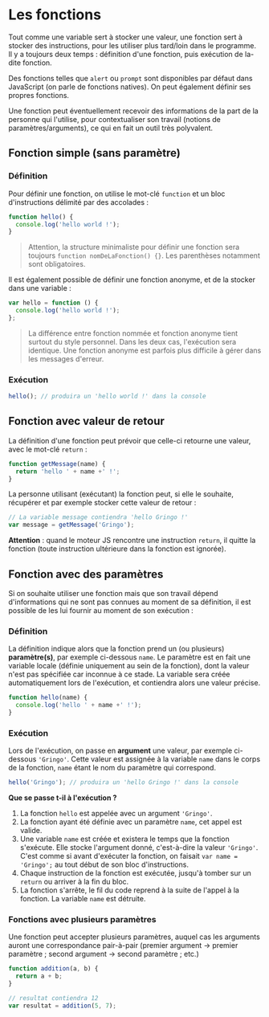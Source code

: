 # Les fonctions

Tout comme une variable sert à stocker une valeur, une fonction sert à stocker des instructions, pour les utiliser plus tard/loin dans le programme. Il y a toujours deux temps : définition d'une fonction, puis exécution de la-dite fonction.

Des fonctions telles que `alert` ou `prompt` sont disponibles par défaut dans JavaScript (on parle de fonctions natives). On peut également définir ses propres fonctions.

Une fonction peut éventuellement recevoir des informations de la part de la personne qui l'utilise, pour contextualiser son travail (notions de paramètres/arguments), ce qui en fait un outil très polyvalent.

## Fonction simple (sans paramètre)

### Définition

Pour définir une fonction, on utilise le mot-clé `function` et un bloc d'instructions délimité par des accolades :

```js
function hello() {
  console.log('hello world !');
}
```

> Attention, la structure minimaliste pour définir une fonction sera toujours `function nomDeLaFonction() {}`. Les parenthèses notamment sont obligatoires.

Il est également possible de définir une fonction anonyme, et de la stocker dans une variable :

```js
var hello = function () {
  console.log('hello world !');
};
```

> La différence entre fonction nommée et fonction anonyme tient surtout du style personnel. Dans les deux cas, l'exécution sera identique. Une fonction anonyme est parfois plus difficile à gérer dans les messages d'erreur.

### Exécution

```js
hello(); // produira un 'hello world !' dans la console
```

## Fonction avec valeur de retour

La définition d'une fonction peut prévoir que celle-ci retourne une valeur, avec le mot-clé `return` :

```js
function getMessage(name) {
  return 'hello ' + name +' !';
}
```

La personne utilisant (exécutant) la fonction peut, si elle le souhaite, récupérer et par exemple stocker cette valeur de retour :

``` js
// La variable message contiendra 'hello Gringo !'
var message = getMessage('Gringo');
```

**Attention** : quand le moteur JS rencontre une instruction `return`, il quitte la fonction (toute instruction ultérieure dans la fonction est ignorée).

## Fonction avec des paramètres

Si on souhaite utiliser une fonction mais que son travail dépend d'informations qui ne sont pas connues au moment de sa définition, il est possible de les lui fournir au moment de son exécution :

### Définition

La définition indique alors que la fonction prend un (ou plusieurs) **paramètre(s)**, par exemple ci-dessous `name`. 
Le paramètre est en fait une variable locale (définie uniquement au sein de la fonction), dont la valeur n'est pas spécifiée car inconnue à ce stade. La variable sera créée automatiquement lors de l'exécution, et contiendra alors une valeur précise.

```js
function hello(name) {
  console.log('hello ' + name +' !');
}
```

### Exécution

Lors de l'exécution, on passe en **argument** une valeur, par exemple ci-dessous `'Gringo'`. Cette valeur est assignée à la variable `name` dans le corps de la fonction, `name` étant le nom du paramètre qui correspond.

```js
hello('Gringo'); // produira un 'hello Gringo !' dans la console
```

**Que se passe t-il à l'exécution ?**

1. La fonction `hello` est appelée avec un argument `'Gringo'`.
2. La fonction ayant été définie avec un paramètre `name`, cet appel est valide.
3. Une variable `name` est créée et existera le temps que la fonction s'exécute. Elle stocke l'argument donné, c'est-à-dire la valeur `'Gringo'`. C'est comme si avant d'exécuter la fonction, on faisait `var name = 'Gringo';` au tout début de son bloc d'instructions.
4. Chaque instruction de la fonction est exécutée, jusqu'à tomber sur un `return` ou arriver à la fin du bloc.
5. La fonction s'arrête, le fil du code reprend à la suite de l'appel à la fonction. La variable `name` est détruite.

### Fonctions avec plusieurs paramètres 

Une fonction peut accepter plusieurs paramètres, auquel cas les arguments auront une correspondance pair-à-pair (premier argument -> premier paramètre ; second argument -> second paramètre ; etc.)

```js
function addition(a, b) {
  return a + b;
}

// resultat contiendra 12
var resultat = addition(5, 7);
```